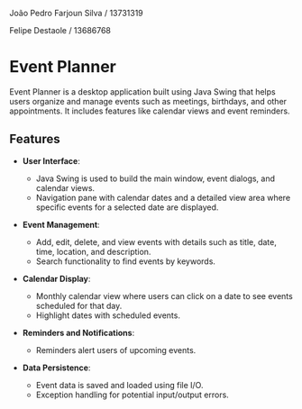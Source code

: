 João Pedro Farjoun Silva / 13731319

Felipe Destaole / 13686768

# Event Planner

Event Planner is a desktop application built using Java Swing that helps users organize and manage events such as meetings, birthdays, and other appointments. It includes features like calendar views and event reminders.

## Features

- **User Interface**:
  - Java Swing is used to build the main window, event dialogs, and calendar views.
  - Navigation pane with calendar dates and a detailed view area where specific events for a selected date are displayed.

- **Event Management**:
  - Add, edit, delete, and view events with details such as title, date, time, location, and description.
  - Search functionality to find events by keywords.

- **Calendar Display**:
  - Monthly calendar view where users can click on a date to see events scheduled for that day.
  - Highlight dates with scheduled events.

- **Reminders and Notifications**:
  - Reminders alert users of upcoming events.

- **Data Persistence**:
  - Event data is saved and loaded using file I/O.
  - Exception handling for potential input/output errors.